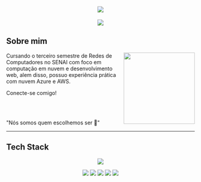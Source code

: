 <h1 align="center">
  <img src="https://capsule-render.vercel.app/api?type=waving&height=250&color=054F77&text=Vitor%20Santos💻&reversal=true&textBg=false&fontColor=FFFFFFFF&fontSize=75&fontAlign=52&fontAlignY=50&animation=scaleIn">
</h1>

<p align="center">
  <img src="https://readme-typing-svg.herokuapp.com?font=Bungee&duration=2000&pause=1000&color=054F77&center=true&vCenter=true&width=435&lines=Cloud+Engineer+%7C+Network+Analyst">
</p>

## Sobre mim 

<img align="right" height="190" src="https://media1.tenor.com/m/hs6IuO3pDh8AAAAC/pixel-art.gif">

Cursando o terceiro semestre de Redes de Computadores no SENAI com foco em computação em nuvem e desenvolvimento web, alem disso,
possuo experiência prática com nuvem Azure e AWS.

Conecte-se comigo!

<br><br>

"Nós somos quem escolhemos ser 🤖"

---

## Tech Stack

<p align="center">
  <img src="https://skillicons.dev/icons?i=arduino,aws,azure,cpp,debian,git,github,gmail,grafana,ai,linux,md,nginx,powershell,ubuntu,vscode,windows,">
</p>
<p align="center">
  <img src="https://img.shields.io/badge/ChatGPT-74aa9c?logo=openai&logoColor=white">
  <img src="https://img.shields.io/badge/AWS-%23FF9900.svg?logo=amazon-web-services&logoColor=white">
  <img src="https://custom-icon-badges.demolab.com/badge/Microsoft%20Azure-0089D6?logo=msazure&logoColor=white">
  <img src="https://custom-icon-badges.demolab.com/badge/Windows-0078D6?logo=windows11&logoColor=white">
  <img src="https://img.shields.io/badge/Linux-FCC624?logo=linux&logoColor=black">
</p>
